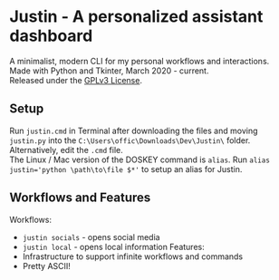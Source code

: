 # Justin - A personalized assistant dashboard
A minimalist, modern CLI for my personal workflows and interactions.  
Made with Python and Tkinter, March 2020 - current.  
Released under the [GPLv3 License](https://www.gnu.org/licenses/gpl-3.0.en.html).  
## Setup
Run `justin.cmd` in Terminal after downloading the files and moving `justin.py` into the `C:\Users\offic\Downloads\Dev\Justin\` folder. Alternatively, edit the `.cmd` file.  
The Linux / Mac version of the DOSKEY command is `alias`. Run `alias justin='python \path\to\file $*'` to setup an alias for Justin.  
## Workflows and Features
Workflows:
- `justin socials` - opens social media
- `justin local` - opens local information
Features:
- Infrastructure to support infinite workflows and commands
- Pretty ASCII!
